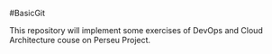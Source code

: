 #BasicGit

This repository will implement some exercises of DevOps and Cloud Architecture couse on Perseu Project.
